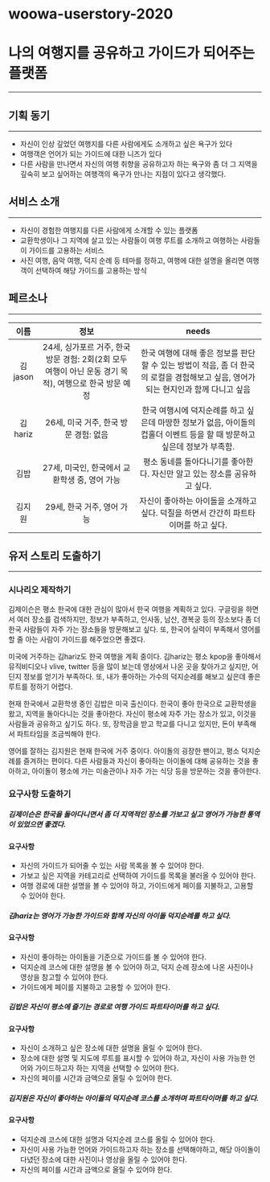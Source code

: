 # woowa-userstory-2020

# 나의 여행지를 공유하고 가이드가 되어주는 플랫폼
---

## 기획 동기
---

- 자신이 인상 깊었던 여행지를 다른 사람에게도 소개하고 싶은 욕구가 있다
- 여행객은 언어가 되는 가이드에 대한 니즈가 있다
- 다른 사람을 만나면서 자신의 여행 취향을 공유하고자 하는 욕구와 좀 더 그 지역을 깊숙히 보고 싶어하는 여행객의 욕구가 만나는 지점이 있다고 생각했다.

## 서비스 소개
---

- 자신이 경험한 여행지를 다른 사람에게 소개할 수 있는 플랫폼
- 교환학생이나 그 지역에 살고 있는 사람들이 여행 루트를 소개하고 여행하는 사람들이 가이드를 고용하는 서비스
- 사진 여행, 음악 여행, 덕지 순례 등 테마를 정하고, 여행에 대한 설명을 올리면 여행객이 선택하여 해당 가이드를 고용하는 방식

## 페르소나
---

| 이름    | 정보    | needs |
|:------:|:------:|:------:|
| 김jason |24세,  싱가포르 거주,  한국 방문 경험: 2회(2회 모두 여행이 아닌 운동 경기 목적),  여행으로 한국 방문 예정 | 한국 여행에 대해 좋은 정보를 판단할 수 있는 방법이 적음, 좀 더 한국의 로컬을 경험해보고 싶음, 영어가 되는 현지인과 함께 다니고 싶음   |
| 김hariz | 26세, 미국 거주, 한국 방문 경험: 없음 | 한국 여행시에 덕지순례를 하고 싶은데 마땅한 정보가 없음, 아이돌의 컵홀더 이벤트 등을 할 때 방문하고 싶은데 정보가 부족함.|
| 김밥 | 27세, 미국인, 한국에서 교환학생 중, 영어 가능 | 평소 동네를 돌아다니기를 좋아한다. 자신만 알고 있는 장소를 공유하고 싶다.|
| 김지원 | 29세, 한국 거주, 영어 가능 | 자신이 좋아하는 아이돌을 소개하고 싶다. 덕질을 하면서 간간히 파트타이머를 하고 싶다.| 


## 유저 스토리 도출하기
---
### 시나리오 제작하기

김제이슨은 평소 한국에 대한 관심이 많아서 한국 여행을 계획하고 있다. 구글링을 하면서 여러 장소를 검색하지만, 정보가 부족하고, 인사동, 남산, 경복궁 등의 장소보다 좀 더 한국 사람들이 자주 가는 장소들을 방문해보고 싶다. 또, 한국어 실력이 부족해서 영어를 할 줄 아는 사람이 가이드를 해주었으면 좋겠다.

미국에 거주하는 김hariz도 한국 여행을 계획 중이다. 김hariz는 평소 kpop을 좋아해서 뮤직비디오나 vlive, twitter 등을 많이 보는데 영상에서 나온 곳을 찾아가고 싶지만, 어딘지 정보를 얻기가 부족하다. 또, 내가 좋아하는 가수의 덕지순레를 해보고 싶은데 좋은 루트를 정하기 어렵다.

현재 한국에서 교환학생 중인 김밥은 미국 출신이다. 한국이 좋아 한국으로 교환학생을 왔고, 지역을 돌아다니는 것을 좋아한다. 자신이 평소에 자주 가는 장소가 있고, 이것을 사람들과 공유하고 싶기도 하다. 또, 장학금을 받고 학교를 다니고 있지만, 돈이 부족해서 파트타임을 조금씩해야 한다.

영어를 잘하는 김지원은 현재 한국에 거주 중이다. 아이돌의 굉장한 팬이고, 평소 덕지순례를 즐겨하는 편이다. 다른 사람들과 자신이 좋아하는 아이돌에 대해 공유하는 것을 좋아하고, 아이돌이 평소에 가는 미술관이나 자주 가는 식당 등을 방문하는 것을 좋아한다.

### 요구사항 도출하기

##### 김제이슨은 한국을 돌아다니면서 좀 더 지역적인 장소를 가보고 싶고 영어가 가능한 통역이 있었으면 좋겠다.

#### 요구사항
- 자신의 가이드가 되어줄 수 있는 사람 목록을 볼 수 있어야 한다.
- 가보고 싶은 지역을 카테고리로 선택하여 가이드를 목록을 불러올 수 있어야 한다. 
- 여행 경로에 대한 설명을 볼 수 있어야 하고, 가이드에게 페이를 지불하고, 고용할 수 있어야 한다.

##### 김hariz는 영어가 가능한 가이드와 함께 자신의 아이돌 덕지순례를 하고 싶다.

#### 요구사항
- 자신이 좋아하는 아이돌을 기준으로 가이드를 볼 수 있어야 한다.
- 덕지순례 코스에 대한 설명을 볼 수 있어야 하고, 덕지 순례 장소에 나온 사진이나 영상을 참고할 수 있어야 한다.
- 가이드에게 페이를 지불하고 고용할 수 있어야 한다. 

##### 김밥은 자신이 평소에 즐기는 경로로 여행 가이드 파트타이머를 하고 싶다.

#### 요구사항
- 자신이 소개하고 싶은 장소에 대한 설명을 올릴 수 있어야 한다.
- 장소에 대한 설명 및 지도에 루트를 표시할 수 있어야 하고, 자신이 사용 가능한 언어와 가이드하고자 하는 지역을 선택할 수 있어야 한다.
- 자신의 페이를 시간과 금액으로 올릴 수 있어야 한다. 

##### 김지원은 자신이 좋아하는 아이돌의 덕지순례 코스를 소개하며 파트타이머를 하고 싶다.

#### 요구사항
- 덕지순례 코스에 대한 설명과 덕지순레 코스를 올릴 수 있어야 한다.
- 자신이 사용 가능한 언어와 가이드하고자 하는 장소를 선택해야하고, 해당 아이돌이 다녔던 장소에 대한 사진이나 영상을 올릴 수 있어야 한다.
- 자신의 페이를 시간과 금액으로 올릴 수 있어야 한다.